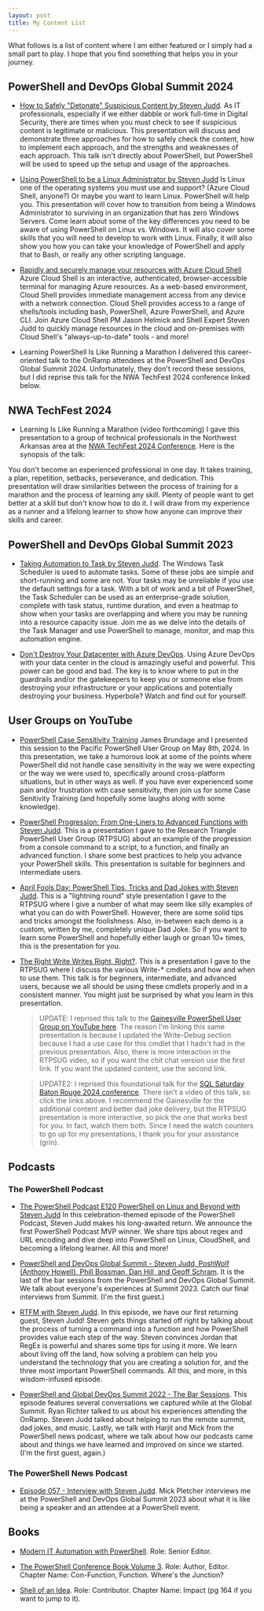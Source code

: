 ```yaml
---
layout: post
title: My Content List
---
```


What follows is a list of content where I am either featured or I simply had a small part to play.
I hope that you find something that helps you in your journey.

## PowerShell and DevOps Global Summit 2024

* [How to Safely "Detonate" Suspicious Content by Steven Judd](https://www.youtube.com/watch?v=mjPUBok6VnM).
As IT professionals, especially if we either dabble or work full-time in Digital Security, there are times when you must check to see if suspicious content is legitimate or malicious.
This presentation will discuss and demonstrate three approaches for how to safely check the content, how to implement each approach, and the strengths and weaknesses of each approach.
This talk isn't directly about PowerShell, but PowerShell will be used to speed up the setup and usage of the approaches.

* [Using PowerShell to be a Linux Administrator by Steven Judd](https://www.youtube.com/watch?v=WxjpgqHBbJI)
Is Linux one of the operating systems you must use and support?
(Azure Cloud Shell, anyone?)
Or maybe you want to learn Linux.
PowerShell will help you.
This presentation will cover how to transition from being a Windows Administrator to surviving in an organization that has zero Windows Servers.
Come learn about some of the key differences you need to be aware of using PowerShell on Linux vs. Windows.
It will also cover some skills that you will need to develop to work with Linux.
Finally, it will also show you how you can take your knowledge of PowerShell and apply that to Bash, or really any other scripting language.

* [Rapidly and securely manage your resources with Azure Cloud Shell](https://www.youtube.com/watch?v=Ir8DCHip3ak )
Azure Cloud Shell is an interactive, authenticated, browser-accessible terminal for managing Azure resources.
As a web-based environment, Cloud Shell provides immediate management access from any device with a network connection.
Cloud Shell provides access to a range of shells/tools including bash, PowerShell, Azure PowerShell, and Azure CLI.
Join Azure Cloud Shell PM Jason Helmick and Shell Expert Steven Judd to quickly manage resources in the cloud and on-premises with Cloud Shell's "always-up-to-date" tools - and more!

* Learning PowerShell Is Like Running a Marathon
I delivered this career-oriented talk to the OnRamp attendees at the PowerShell and DevOps Global Summit 2024.
Unfortunately, they don't record these sessions, but I did reprise this talk for the NWA TechFest 2024 conference linked below.

## NWA TechFest 2024

* Learning Is Like Running a Marathon (video forthcoming)
I gave this presentation to a group of technical professionals in the Northwest Arkansas area at the [NWA TechFest 2024 Conference](https://nwatechfest.org/conference/).
Here is the synopsis of the talk:

You don't become an experienced professional in one day.
It takes training, a plan, repetition, setbacks, perseverance, and dedication.
This presentation will draw similarities between the process of training for a marathon and the process of learning any skill.
Plenty of people want to get better at a skill but don't know how to do it.
I will draw from my experience as a runner and a lifelong learner to show how anyone can improve their skills and career.

## PowerShell and DevOps Global Summit 2023

* [Taking Automation to Task by Steven Judd](https://www.youtube.com/watch?v=ZRzKn2pQhMc).
The Windows Task Scheduler is used to automate tasks.
Some of these jobs are simple and short-running and some are not.
Your tasks may be unreliable if you use the default settings for a task.
With a bit of work and a bit of PowerShell, the Task Scheduler can be used as an enterprise-grade solution, complete with task status, runtime duration, and even a heatmap to show when your tasks are overlapping and where you may be running into a resource capacity issue.
Join me as we delve into the details of the Task Manager and use PowerShell to manage, monitor, and map this automation engine.

* [Don't Destroy Your Datacenter with Azure DevOps](https://www.youtube.com/watch?v=pWwpxCuAbbE).
Using Azure DevOps with your data center in the cloud is amazingly useful and powerful.
This power can be good and bad.
The key is to know where to put in the guardrails and/or the gatekeepers to keep you or someone else from destroying your infrastructure or your applications and potentially destroying your business.
Hyperbole?
Watch and find out for yourself.

## User Groups on YouTube

* [PowerShell Case Sensitivity Training](https://www.youtube.com/watch?v=xhJQB6szWFE)
James Brundage and I presented this session to the Pacific PowerShell User Group on May 8th, 2024.
In this presentation, we take a humorous look at some of the points where PowerShell did not handle case sensitivity in the way we were expecting or the way we were used to, specifically around cross-platform situations, but in other ways as well.
If you have ever experienced some pain and/or frustration with case sensitivity, then join us for some Case Senitivity Training (and hopefully some laughs along with some knowledge).

* [PowerShell Progression: From One-Liners to Advanced Functions with Steven Judd](https://www.youtube.com/watch?v=7oU2jushZMw).
This is a presentation I gave to the Research Triangle PowerShell User Group (RTPSUG) about an example of the progression from a console command to a script, to a function, and finally an advanced function.
I share some best practices to help you advance your PowerShell skills.
This presentation is suitable for beginners and intermediate users.

* [April Fools Day: PowerShell Tips, Tricks and Dad Jokes with Steven Judd](https://www.youtube.com/watch?v=BZZM6i8AE1Y).
This is a "lightning round" style presentation I gave to the RTPSUG where I give a number of what may seem like silly examples of what you can do with PowerShell.
However, there are some solid tips and tricks amongst the foolishness.
Also, in-between each demo is a custom, written by me, completely unique Dad Joke.
So if you want to learn some PowerShell and hopefully either laugh or groan 10+ times, this is the presentation for you.

* [The Right Write Writes Right, Right?](https://www.youtube.com/watch?v=08U80wlmKNA).
This is a presentation I gave to the RTPSUG where I discuss the various Write-* cmdlets and how and when to use them.
This talk is for beginners, intermediate, and advanced users, because we all should be using these cmdlets properly and in a consistent manner.
You might just be surprised by what you learn in this presentation.

  > UPDATE: I reprised this talk to the [Gainesville PowerShell User Group on YouTube here](https://www.youtube.com/watch?v=fqzXpdA4zCE).
The reason I'm linking this same presentation is because I updated the Write-Debug section because I had a use case for this cmdlet that I hadn't had in the previous presentation.
Also, there is more interaction in the RTPSUG video, so if you want the chit chat version use the first link.
If you want the updated content, use the second link.

  > UPDATE2: I reprised this foundational talk for the [SQL Saturday Baton Rouge 2024 conference](https://sqlsaturday.com/2024-07-27-sqlsaturday1076/#schedule).
There isn't a video of this talk, so click the links above.
I recommend the Gainesville for the additional content and better dad joke delivery, but the RTPSUG presentation is more interactive, so pick the one that works best for you.
In fact, watch them both.
Since I need the watch counters to go up for my presentations, I thank you for your assistance (grin).

## Podcasts

### The PowerShell Podcast

* [The PowerShell Podcast E120 PowerShell on Linux and Beyond with Steven Judd](https://www.youtube.com/watch?v=yus6Ghl7lMw)
In this celebration-themed episode of the PowerShell Podcast, Steven Judd makes his long-awaited return.
We announce the first PowerShell Podcast MVP winner.
We share tips about regex and URL encoding and dive deep into PowerShell on Linux, CloudShell, and becoming a lifelong learner.
All this and more!

* [PowerShell and DevOps Global Summit - Steven Judd, PoshWolf (Anthony Howell), Phill Bossman, Dan Hill, and Geoff Schram](https://powershellpodcast.podbean.com/e/powershell-and-devops-global-summit-steve-judd-poshwolf-anthony-howell-phil-bossman-dan-hill-and-geoff-schram/).
It is the last of the bar sessions from the PowerShell and DevOps Global Summit.
We talk about everyone's experiences at Summit 2023.
Catch our final interviews from Summit.
(I'm the first guest.)

* [RTFM with Steven Judd](https://powershellpodcast.podbean.com/e/rtfm-with-steven-judd/).
In this episode, we have our first returning guest, Steven Judd!
Steven gets things started off right by talking about the process of turning a command into a function and how PowerShell provides value each step of the way.
Steven convinces Jordan that RegEx is powerful and shares some tips for using it more.
We learn about living off the land, how solving a problem can help you understand the technology that you are creating a solution for, and the three most important PowerShell commands.
All this, and more, in this wisdom-infused episode.

* [PowerShell and Global DevOps Summit 2022 - The Bar Sessions](https://powershellpodcast.podbean.com/e/powershell-global-devops-summit-the-bar-sessions/).
This episode features several conversations we captured while at the Global Summit.
Ryan Richter talked to us about his experiences attending the OnRamp.
Steven Judd talked about helping to run the remote summit, dad jokes, and music.
Lastly, we talk with Harjit and Mick from the PowerShell news podcast, where we talk about how our podcasts came about and things we have learned and improved on since we started.
(I'm the first guest, again.)

### The PowerShell News Podcast

* [Episode 057 - Interview with Steven Judd](https://powershellnews.podbean.com/e/episode-057-interview-with-steven-judd/).
Mick Pletcher interviews me at the PowerShell and DevOps Global Summit 2023 about what it is like being a speaker and an attendee at a PowerShell event.

## Books

* [Modern IT Automation with PowerShell](https://www.amazon.com/Modern-Automation-PowerShell-Michael-Zanatta/dp/B0BSC55Y8N/ref=sr_1_1?keywords=modern+it+automation+with+powershell&qid=1690268837&sprefix=modern+it+au%2Caps%2C122&sr=8-1).
Role: Senior Editor.

* [The PowerShell Conference Book Volume 3](https://www.amazon.com/PowerShell-Conference-Book-3/dp/B08MGR749H/ref=sr_1_1?crid=39VSBMIYZ4EEE&keywords=powershell+conference+book+volume+3&qid=1690269074&sprefix=powershell+conference+book+volume+3%2Caps%2C117&sr=8-1&ufe=app_do%3Aamzn1.fos.18ed3cb5-28d5-4975-8bc7-93deae8f9840).
Role: Author, Editor.
Chapter Name: Con-Function, Function. Where's the Junction?

* [Shell of an Idea](https://www.amazon.com/Shell-Idea-Untold-History-PowerShell/dp/B089M1FCH5/ref=sr_1_1?crid=CL96RIJI2HJS&keywords=shell+of+an+idea&qid=1690269916&sprefix=shell+of+an+idea%2Caps%2C131&sr=8-1).
Role: Contributor. Chapter Name: Impact (pg 164 if you want to jump to it).
